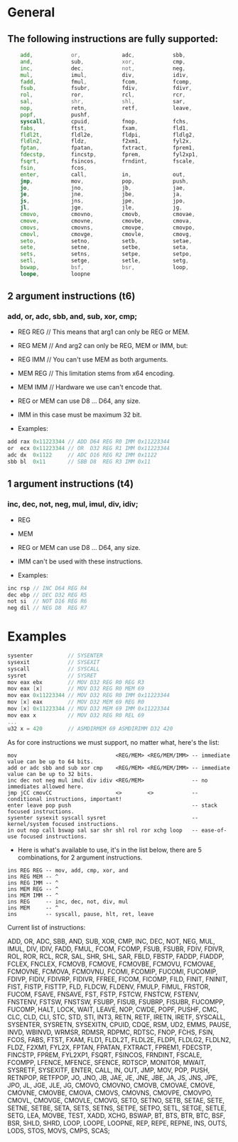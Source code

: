 # General

## The following instructions are fully supported:
```asm
    add,            or,             adc,            sbb,
    and,            sub,            xor,            cmp,
    inc,            dec,            not,            neg,
    mul,            imul,           div,            idiv,
    fadd,           fmul,           fcom,           fcomp,
    fsub,           fsubr,          fdiv,           fdivr,
    rol,            ror,            rcl,            rcr,
    sal,            shr,            shl,            sar,
    nop,            retn,           retf,           leave,
    popf,           pushf,
    syscall,        cpuid,          fnop,           fchs,
    fabs,           ftst,           fxam,           fld1,
    fldl2t,         fldl2e,         fldpi,          fldlg2,
    fldln2,         fldz,           f2xm1,          fyl2x,
    fptan,          fpatan,         fxtract,        fprem1,
    fdecstp,        fincstp,        fprem,          fyl2xp1,
    fsqrt,          fsincos,        frndint,        fscale,
    fsin,           fcos,
    enter,          call,           in,             out,
    jmp,            mov,            pop,            push,
    jo,             jno,            jb,             jae,
    je,             jne,            jbe,            ja,
    js,             jns,            jpe,            jpo,
    jl,             jge,            jle,            jg,
    cmovo,          cmovno,         cmovb,          cmovae,
    cmove,          cmovne,         cmovbe,         cmova,
    cmovs,          cmovns,         cmovpe,         cmovpo,
    cmovl,          cmovge,         cmovle,         cmovg,
    seto,           setno,          setb,           setae,
    sete,           setne,          setbe,          seta,
    sets,           setns,          setpe,          setpo,
    setl,           setge,          setle,          setg,
    bswap,          bsf,            bsr,            loop,
    loope,          loopne
```

## 2 argument instructions (t6)

### add, or, adc, sbb, and, sub, xor, cmp;

- REG REG // This means that arg1 can only be REG or MEM.
- REG MEM // And arg2 can only be REG, MEM or IMM, but:
- REG IMM // You can't use MEM as both arguments.
- MEM REG // This limitation stems from x64 encoding.
- MEM IMM // Hardware we use can't encode that.

- REG or MEM can use D8 ... D64, any size.
- IMM in this case must be maximum 32 bit.
- Examples:

```c
add rax 0x11223344 // ADD D64 REG R0 IMM 0x11223344
or  ecx 0x11223344 // OR  D32 REG R1 IMM 0x11223344
adc dx  0x1122     // ADC D16 REG R2 IMM 0x1122
sbb bl  0x11       // SBB D8  REG R3 IMM 0x11
```

## 1 argument instructions (t4)

### inc, dec, not, neg, mul, imul, div, idiv;

- REG
- MEM

- REG or MEM can use D8 ... D64, any size.
- IMM can't be used with these instructions.
- Examples:

```c
inc rsp // INC D64 REG R4
dec ebp // DEC D32 REG R5
not si  // NOT D16 REG R6
neg dil // NEG D8  REG R7
```

# Examples

```c
sysenter           // SYSENTER
sysexit            // SYSEXIT
syscall            // SYSCALL
sysret             // SYSRET
mov eax ebx        // MOV D32 REG R0 REG R3
mov eax [x]        // MOV D32 REG R0 MEM 69
mov eax 0x11223344 // MOV D32 REG R0 IMM 0x11223344
mov [x] eax        // MOV D32 MEM 69 REG R0
mov [x] 0x11223344 // MOV D32 MEM 69 IMM 0x11223344
mov eax x          // MOV D32 REG R0 REL 69
...
u32 x = 420        // ASMDIRMEM 69 ASMDIRIMM D32 420
```

As for core instructions we must support, no matter what, here's the list:
```
mov                               <REG/MEM> <REG/MEM/IMM> -- immediate value can be up to 64 bits.
add or adc sbb and sub xor cmp    <REG/MEM> <REG/MEM/IMM> -- immediate value can be up to 32 bits.
inc dec not neg mul imul div idiv <REG/MEM>               -- no immediates allowed here.
jmp jCC cmovCC                    <>        <>            -- conditional instructions, important!
enter leave pop push                                      -- stack focused instructions.
sysenter sysexit syscall sysret                           -- kernel/system focused instructions.
in out nop call bswap sal sar shr shl rol ror xchg loop   -- ease-of-use focused instructions.
```

- Here is what's available to use, it's in the list below, there are 5 combinations, for 2 argument instructions.
```
ins REG REG -- mov, add, cmp, xor, and
ins REG MEM -- ^
ins REG IMM -- ^
ins MEM REG -- ^
ins MEM IMM -- ^
ins REG     -- inc, dec, not, div, mul
ins MEM     -- ^
ins         -- syscall, pause, hlt, ret, leave
```

Current list of instructions:

ADD, OR, ADC, SBB, AND, SUB, XOR, CMP, INC, DEC, NOT, NEG, MUL, IMUL, DIV, IDIV, FADD, FMUL, FCOM, FCOMP, FSUB, FSUBR, FDIV, FDIVR, ROL, ROR,
RCL, RCR, SAL, SHR, SHL, SAR, FBLD, FBSTP, FADDP, FIADDP, FCLEX, FNCLEX, FCMOVB, FCMOVE, FCMOVBE, FCMOVU, FCMOVAE, FCMOVNE, FCMOVA, FCMOVNU,
FCOMI, FCOMIP, FUCOMI, FUCOMIP, FDIVP, FIDIV, FDIVRP, FIDIVR, FFREE, FICOM, FICOMP, FILD, FINIT, FNINIT, FIST, FISTP, FISTTP, FLD, FLDCW,
FLDENV, FMULP, FIMUL, FRSTOR, FUCOM, FSAVE, FNSAVE, FST, FSTP, FSTCW, FNSTCW, FSTENV, FNSTENV, FSTSW, FNSTSW, FSUBP, FISUB, FSUBRP, FISUBR,
FUCOMPP, FUCOMP, HALT, LOCK, WAIT, LEAVE, NOP, CWDE, POPF, PUSHF, CMC, CLC, CLD, CLI, STC, STD, STI, INT3, RETN, RETF, IRETN, IRETF, SYSCALL,
SYSENTER, SYSRETN, SYSEXITN, CPUID, CDQE, RSM, UD2, EMMS, PAUSE, INVD, WBINVD, WRMSR, RDMSR, RDPMC, RDTSC, FNOP, FCHS, FSIN, FCOS, FABS, FTST,
FXAM, FLD1, FLDL2T, FLDL2E, FLDPI, FLDLG2, FLDLN2, FLDZ, F2XM1, FYL2X, FPTAN, FPATAN, FXTRACT, FPREM1, FDECSTP, FINCSTP, FPREM, FYL2XP1, FSQRT,
FSINCOS, FRNDINT, FSCALE, FCOMPP, LFENCE, MFENCE, SFENCE, RDTSCP, MONITOR, MWAIT, SYSRETF, SYSEXITF, ENTER, CALL, IN, OUT, JMP, MOV, POP, PUSH,
RETNPOP, RETFPOP, JO, JNO, JB, JAE, JE, JNE, JBE, JA, JS, JNS, JPE, JPO, JL, JGE, JLE, JG, CMOVO, CMOVNO, CMOVB, CMOVAE, CMOVE, CMOVNE, CMOVBE,
CMOVA, CMOVS, CMOVNS, CMOVPE, CMOVPO, CMOVL, CMOVGE, CMOVLE, CMOVG, SETO, SETNO, SETB, SETAE, SETE, SETNE, SETBE, SETA, SETS, SETNS, SETPE,
SETPO, SETL, SETGE, SETLE, SETG, LEA, MOVBE, TEST, XADD, XCHG, BSWAP, BT, BTS, BTR, BTC, BSF, BSR, SHLD, SHRD, LOOP, LOOPE, LOOPNE, REP, REPE,
REPNE, INS, OUTS, LODS, STOS, MOVS, CMPS, SCAS;

